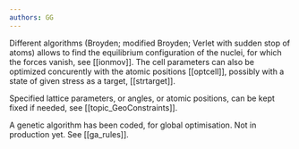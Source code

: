 ```yaml
---
authors: GG
---
```

Different algorithms (Broyden; modified Broyden; Verlet with sudden stop of
atoms) allows to find the equilibrium configuration of the nuclei, for which
the forces vanish, see [[ionmov]]. The cell parameters can also be optimized
concurently with the atomic positions [[optcell]], possibly with a state of
given stress as a target, [[strtarget]].

Specified lattice parameters, or angles, or atomic positions, can be kept
fixed if needed, see [[topic_GeoConstraints]].

A genetic algorithm has been coded, for global optimisation. Not in production
yet. See [[ga_rules]].

